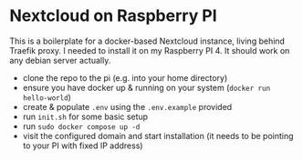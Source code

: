 # Nextcloud on Raspberry PI

This is a boilerplate for a docker-based Nextcloud instance, living behind Traefik proxy. I needed to install it on my Raspberry PI 4. It should work on any debian server actually.

- clone the repo to the pi (e.g. into your home directory)
- ensure you have docker up & running on your system (`docker run hello-world`)
- create & populate `.env` using the `.env.example` provided
- run `init.sh` for some basic setup
- run `sudo docker compose up -d`
- visit the configured domain and start installation (it needs to be pointing to your PI with fixed IP address)
